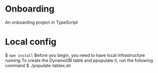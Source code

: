 # Onboarding
An onboarding project in TypeScript

# Local config
$ `npm install`
Before you begin, you need to have local infrastructure running
To create the DynamoDB table and ppopulate it, run the following command
$ ./populate-tables.sh